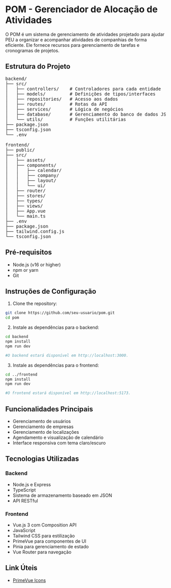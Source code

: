 # POM - Gerenciador de Alocação de Atividades

O POM é um sistema de gerenciamento de atividades projetado para ajudar PEU a organizar e acompanhar atividades de companhias de forma eficiente. Ele fornece recursos para gerenciamento de tarefas e cronogramas de projetos.

## Estrutura do Projeto
<pre>
backend/  
├── src/  
│   ├── controllers/    # Controladores para cada entidade  
│   ├── models/         # Definições de tipos/interfaces  
│   ├── repositories/   # Acesso aos dados  
│   ├── routes/         # Rotas da API  
│   ├── services/       # Lógica de negócios  
│   ├── database/       # Gerenciamento do banco de dados JSON  
│   └── utils/          # Funções utilitárias  
├── package.json  
├── tsconfig.json  
└── .env  
  
frontend/  
├── public/  
├── src/  
│   ├── assets/  
│   ├── components/  
│   │   ├── calendar/  
│   │   ├── company/  
│   │   ├── layout/  
│   │   └── ui/  
│   ├── router/  
│   ├── stores/  
│   ├── types/  
│   ├── views/  
│   ├── App.vue  
│   └── main.ts  
├── .env  
├── package.json  
├── tailwind.config.js  
└── tsconfig.json
</pre>  
  
## Pré-requisitos
- Node.js (v16 or higher)
- npm or yarn
- Git

## Instruções de Configuração

1. Clone the repository:  
  ```bash
  git clone https://github.com/seu-usuario/pom.git
  cd pom
  ```

2. Instale as dependências para o backend:
  ```bash
  cd backend
  npm install
  npm run dev
  
  #O backend estará disponível em http://localhost:3000.
  ```

3. Instale as dependências para o frontend:
  ```bash
  cd ../frontend
  npm install
  npm run dev
  
  #O frontend estará disponível em http://localhost:5173.
  ``` 

## Funcionalidades Principais
- Gerenciamento de usuários
- Gerenciamento de empresas
- Gerenciamento de localizações
- Agendamento e visualização de calendário
- Interface responsiva com tema claro/escuro
## Tecnologias Utilizadas

### Backend
- Node.js e Express
- TypeScript
- Sistema de armazenamento baseado em JSON
- API RESTful

### Frontend
- Vue.js 3 com Composition API
- JavaScript
- Tailwind CSS para estilização
- PrimeVue para componentes de UI
- Pinia para gerenciamento de estado
- Vue Router para navegação

## Link Úteis
- [PrimeVue Icons](https://primevue.org/icons/)
